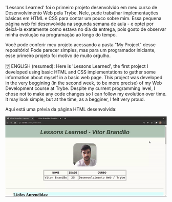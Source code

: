 'Lessons Learned' foi o primeiro projeto desenvolvido em meu curso de Desenvolvimento Web pela Trybe. Nele, pude trabalhar  implementações básicas em HTML e CSS para contar um pouco sobre mim. Essa pequena página web foi desenvolvida na segunda semana de aula - e optei por deixá-la exatamente como estava no dia da entrega, pois gosto de observar minha evolução na programação ao longo do tempo. 

Você pode conferir meu projeto acessando a pasta "My Project" desse repositório! Pode parecer simples, mas para um programador iniciante, esse primeiro projeto foi motivo de muito orgulho.

🈂️ ENGLISH (resumed): Here is 'Lessons Learned', the first project I developed using basic HTML and CSS implementations to gather some information about myself in a basic web page. This project was developed in the very beggining (in the second week, to be more precise) of my Web Development course at Trybe. Despite my current programming level, I chose not to make any code changes so I can follow my evolution over time. It may look simple, but at the time, as a begginer, I felt very proud.

Aqui está uma prévia da página HTML desenvolvida:

![LessonsLearnedImage](LessonsLearnedImage.gif)
